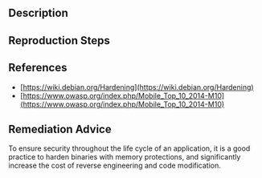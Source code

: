 ## Description


## Reproduction Steps


## References

- [https://wiki.debian.org/Hardening](https://wiki.debian.org/Hardening)
- [https://www.owasp.org/index.php/Mobile_Top_10_2014-M10](https://www.owasp.org/index.php/Mobile_Top_10_2014-M10)


## Remediation Advice

To ensure security throughout the life cycle of an application, it is a good practice to harden binaries with memory protections, and significantly increase the cost of reverse engineering and code modification.

